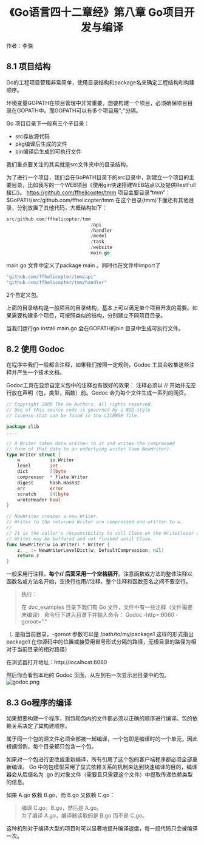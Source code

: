 # <center>《Go语言四十二章经》第八章 Go项目开发与编译</center>

作者：李骁

## 8.1 项目结构
Go的工程项目管理非常简单，使用目录结构和package名来确定工程结构和构建顺序。

环境变量GOPATH在项目管理中非常重要，想要构建一个项目，必须确保项目目录在GOPATH中。而GOPATH可以有多个项目用";"分隔。

Go 项目目录下一般有三个子目录：

* src存放源代码
* pkg编译后生成的文件
* bin编译后生成的可执行文件

我们重点要关注的其实就是src文件夹中的目录结构。

为了进行一个项目，我们会在GoPATH目录下的src目录中，新建立一个项目的主要目录，比如我写的一个WEB项目《使用gin快速搭建WEB站点以及提供RestFull接口》。
https://github.com/ffhelicopter/tmm
项目主要目录“tmm”： $GoPATH/src/github.com/ffhelicopter/tmm
在这个目录(tmm)下面还有其他目录，分别放置了其他代码，大概结构如下：

```Go
src/github.com/ffhelicopter/tmm  
                               /api  
                               /handler
                               /model
                               /task
                               /website
                               main.go
```
main.go 文件中定义了package main 。同时也在文件中import了

```Go
"github.com/ffhelicopter/tmm/api"
"github.com/ffhelicopter/tmm/handler"
```
2个自定义包。

上面的目录结构是一般项目的目录结构，基本上可以满足单个项目开发的需要。如果需要构建多个项目，可按照类似的结构，分别建立不同项目目录。

当我们运行go install main.go 会在GOPATH的bin 目录中生成可执行文件。

## 8.2 使用 Godoc

在程序中我们一般都会注释，如果我们按照一定规则，Godoc 工具会收集这些注释并产生一个技术文档。

Godoc工具在显示自定义包中的注释也有很好的效果：
注释必须以 // 开始并无空行放在声明（包，类型，函数）前。Godoc 会为每个文件生成一系列的网页。

```Go
// Copyright 2009 The Go Authors. All rights reserved.  
// Use of this source code is governed by a BSD-style  
// license that can be found in the LICENSE file.     

package zlib
....

// A Writer takes data written to it and writes the compressed
// form of that data to an underlying writer (see NewWriter).
type Writer struct {
    w           io.Writer
    level       int
    dict        []byte
    compressor  * flate.Writer
    digest      hash.Hash32
    err         error
    scratch     [4]byte
    wroteHeader bool
}

// NewWriter creates a new Writer.
// Writes to the returned Writer are compressed and written to w.
//
// It is the caller's responsibility to call Close on the WriteCloser when done.
// Writes may be buffered and not flushed until Close.
func NewWriter(w io.Writer) * Writer {
    z, _ := NewWriterLevelDict(w, DefaultCompression, nil)
    return z
}
```
一般采用行注释，<b>每个// 后面采用一个空格隔开</b>。注意函数或方法的整体注释以函数名或方法名开始，空换行也用//注释。整个注释和函数签名之间不要空行。

>执行：
>
>在 doc_examples 目录下我们有 Go 文件，文件中有一些注释（文件需要未编译） 命令行下进入目录下并输入命令： Godoc -http=:6060 -goroot="."

（. 是指当前目录，-goroot 参数可以是 /path/to/my/package1 这样的形式指出 package1 在你源码中的位置或接受用冒号形式分隔的路径，无根目录的路径为相对于当前目录的相对路径）

在浏览器打开地址：http://localhost:6060

然后你会看到本地的 Godoc 页面，从左到右一次显示出目录中的包。
![godoc.png](https://github.com/ffhelicopter/Go42/blob/master/content/img/godoc.png)


## 8.3 Go程序的编译

如果想要构建一个程序，则包和包内的文件都必须以正确的顺序进行编译。包的依赖关系决定了其构建顺序。

属于同一个包的源文件必须全部被一起编译，一个包即是编译时的一个单元，因此根据惯例，每个目录都只包含一个包。

如果对一个包进行更改或重新编译，所有引用了这个包的客户端程序都必须全部重新编译。
Go 中的包模型采用了显式依赖关系的机制来达到快速编译的目的，编译器会从后缀名为 .go 的对象文件（需要且只需要这个文件）中提取传递依赖类型的信息。

如果 A.go 依赖 B.go，而 B.go 又依赖 C.go：

>编译 C.go，B.go，然后是 A.go。<br>
>为了编译 A.go，编译器读取的是 B.go 而不是 C.go。

这种机制对于编译大型的项目时可以显著地提升编译速度，每一段代码只会被编译一次。
